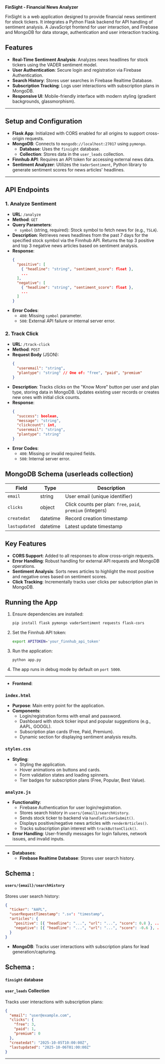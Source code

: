 **FinSight - Financial News Analyzer**

FinSight is a web application designed to provide financial news sentiment for stock tickers. It integrates a Python Flask backend for API handling of sentiment analysis. A JavaScript frontend for user interaction, and Firebase and MongoDB for data storage, authentication and user interaction tracking.

## Features

- **Real-Time Sentiment Analysis**: Analyzes news headlines for stock tickers using the VADER sentiment model.
- **User Authentication**: Secure login and registration via Firebase Authentication.
- **Search History**: Stores user searches in Firebase Realtime Database.
- **Subscription Tracking**: Logs user interactions with subscription plans in MongoDB.
- **Responsive UI**: Mobile-friendly interface with modern styling (gradient backgrounds, glassmorphism).

---

## Setup and Configuration

- **Flask App**: Initialized with CORS enabled for all origins to support cross-origin requests.
- **MongoDB**: Connects to `mongodb://localhost:27017` using `pymongo`.
  - **Database**: Uses the `finsight` database.
  - **Collection**: Stores data in the `user_leads` collection.
- **Finnhub API**: Requires an API token for accessing external news data.
- **Sentiment Analyzer**: Utilizes the `VaderSentiment`, Python library to generate sentiment scores for news articles' headlines.

---

## API Endpoints

### 1. Analyze Sentiment
- **URL**: `/analyze`
- **Method**: `GET`
- **Query Parameters**:
  - `symbol` (string, required): Stock symbol to fetch news for (e.g., `TSLA`).
- **Description**: Retrieves news headlines from the past 7 days for the specified stock symbol via the Finnhub API. Returns the top 3 positive and top 3 negative news articles based on sentiment analysis.
- **Response**:
  ```json
  {
    "positive": [
      { "headline": "string", "sentiment_score": float },
      ...
    ],
    "negative": [
      { "headline": "string", "sentiment_score": float },
      ...
    ]
  }
  ```
- **Error Codes**:
  - `400`: Missing `symbol` parameter.
  - `500`: External API failure or internal server error.

### 2. Track Click
- **URL**: `/track-click`
- **Method**: `POST`
- **Request Body** (JSON):
  ```json
  {
    "useremail": "string",
    "plantype": "string" // One of: "free", "paid", "premium"
  }
  ```
- **Description**: Tracks clicks on the "Know More" button per user and plan type, storing data in MongoDB. Updates existing user records or creates new ones with initial click counts.
- **Response**:
  ```json
  {
    "success": boolean,
    "message": "string",
    "clickcount": int,
    "useremail": "string",
    "plantype": "string"
  }
  ```
- **Error Codes**:
  - `400`: Missing or invalid required fields.
  - `500`: Internal server error.

## MongoDB Schema (userleads collection)

| Field        | Type     | Description                          |
|--------------|----------|--------------------------------------|
| `email`      | string   | User email (unique identifier)       |
| `clicks`     | object   | Click counts per plan: `free`, `paid`, `premium` (integers) |
| `createdat`  | datetime | Record creation timestamp            |
| `lastupdated`| datetime | Latest update timestamp             |

## Key Features

- **CORS Support**: Added to all responses to allow cross-origin requests.
- **Error Handling**: Robust handling for external API requests and MongoDB operations.
- **Sentiment Analysis**: Sorts news articles to highlight the most positive and negative ones based on sentiment scores.
- **Click Tracking**: Incrementally tracks user clicks per subscription plan in MongoDB.

## Running the App

1. Ensure dependencies are installed:
   ```bash
   pip install flask pymongo vaderSentiment requests flask-cors
   ```
2. Set the Finnhub API token:
   ```bash
   export APITOKEN='your_finnhub_api_token'
   ```
3. Run the application:
   ```bash
   python app.py
   ```
4. The app runs in debug mode by default on `port 5000`.



---------------------------------------------------------------------------------------------------------------------------


- **Frontend**: 

### `index.html`
- **Purpose**: Main entry point for the application.
- **Components**:
  - Login/registration forms with email and password.
  - Dashboard with stock ticker input and popular suggestions (e.g., AAPL, GOOGL).
  - Subscription plan cards (Free, Paid, Premium).
  - Dynamic section for displaying sentiment analysis results.

### `styles.css`
- **Styling**: 
  - Styling the application.
  - Hover animations on buttons and cards.
  - Form validation states and loading spinners.
  - Tier badges for subscription plans (Free, Popular, Best Value).

### `analyze.js`
- **Functionality**:
  - Firebase Authentication for user login/registration.
  - Stores search history in `users/{email}/searchHistory`.
  - Sends stock ticker to backend via `handleTickerSubmit()`.
  - Displays positive/negative news articles with `renderArticles()`.
  - Tracks subscription plan interest with `trackButtonClick()`.
- **Error Handling**: User-friendly messages for login failures, network issues, and invalid inputs.

---

- **Databases**:
  - **Firebase Realtime Database**: Stores user search history.

## Schema :
#### `users/{email}/searchHistory`
Stores user search history:
```json
{
  "ticker": "AAPL",
  "userRequestTimestamp": ".sv": "timestamp",
  "articles": {
    "positive": [{ "headline": "...", "url": "...", "score": 0.8 }, ...],
    "negative": [{ "headline": "...", "url": "...", "score": -0.6 }, ...]
  }
}
```


  - **MongoDB**: Tracks user interactions with subscription plans for lead generation/capturing.

## Schema : 
#### `finsight` database
#### `user_leads` Collection
Tracks user interactions with subscription plans:
```json
{
  "email": "user@example.com",
  "clicks": {
    "free": 3,
    "paid": 1,
    "premium": 0
  },
  "createdat": "2025-10-05T10:00:00Z",
  "lastupdated": "2025-10-06T01:00:00Z"
}
```

---